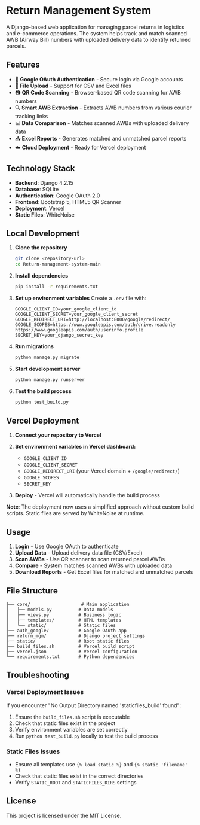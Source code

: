 # Return Management System

A Django-based web application for managing parcel returns in logistics and e-commerce operations. The system helps track and match scanned AWB (Airway Bill) numbers with uploaded delivery data to identify returned parcels.

## Features

- 🔐 **Google OAuth Authentication** - Secure login via Google accounts
- 📁 **File Upload** - Support for CSV and Excel files
- 📷 **QR Code Scanning** - Browser-based QR code scanning for AWB numbers
- 🔍 **Smart AWB Extraction** - Extracts AWB numbers from various courier tracking links
- 📊 **Data Comparison** - Matches scanned AWBs with uploaded delivery data
- 📥 **Excel Reports** - Generates matched and unmatched parcel reports
- ☁️ **Cloud Deployment** - Ready for Vercel deployment

## Technology Stack

- **Backend**: Django 4.2.15
- **Database**: SQLite
- **Authentication**: Google OAuth 2.0
- **Frontend**: Bootstrap 5, HTML5 QR Scanner
- **Deployment**: Vercel
- **Static Files**: WhiteNoise

## Local Development

1. **Clone the repository**
   ```bash
   git clone <repository-url>
   cd Return-management-system-main
   ```

2. **Install dependencies**
   ```bash
   pip install -r requirements.txt
   ```

3. **Set up environment variables**
   Create a `.env` file with:
   ```
   GOOGLE_CLIENT_ID=your_google_client_id
   GOOGLE_CLIENT_SECRET=your_google_client_secret
   GOOGLE_REDIRECT_URI=http://localhost:8000/google/redirect/
   GOOGLE_SCOPES=https://www.googleapis.com/auth/drive.readonly https://www.googleapis.com/auth/userinfo.profile
   SECRET_KEY=your_django_secret_key
   ```

4. **Run migrations**
   ```bash
   python manage.py migrate
   ```

5. **Start development server**
   ```bash
   python manage.py runserver
   ```

6. **Test the build process**
   ```bash
   python test_build.py
   ```

## Vercel Deployment

1. **Connect your repository to Vercel**

2. **Set environment variables in Vercel dashboard:**
   - `GOOGLE_CLIENT_ID`
   - `GOOGLE_CLIENT_SECRET`
   - `GOOGLE_REDIRECT_URI` (your Vercel domain + `/google/redirect/`)
   - `GOOGLE_SCOPES`
   - `SECRET_KEY`

3. **Deploy** - Vercel will automatically handle the build process

**Note**: The deployment now uses a simplified approach without custom build scripts. Static files are served by WhiteNoise at runtime.

## Usage

1. **Login** - Use Google OAuth to authenticate
2. **Upload Data** - Upload delivery data file (CSV/Excel)
3. **Scan AWBs** - Use QR scanner to scan returned parcel AWBs
4. **Compare** - System matches scanned AWBs with uploaded data
5. **Download Reports** - Get Excel files for matched and unmatched parcels

## File Structure

```
├── core/                   # Main application
│   ├── models.py          # Data models
│   ├── views.py           # Business logic
│   ├── templates/         # HTML templates
│   └── static/            # Static files
├── auth_google/           # Google OAuth app
├── return_mgm/            # Django project settings
├── static/                # Root static files
├── build_files.sh         # Vercel build script
├── vercel.json            # Vercel configuration
└── requirements.txt       # Python dependencies
```

## Troubleshooting

### Vercel Deployment Issues

If you encounter "No Output Directory named 'staticfiles_build' found":

1. Ensure the `build_files.sh` script is executable
2. Check that static files exist in the project
3. Verify environment variables are set correctly
4. Run `python test_build.py` locally to test the build process

### Static Files Issues

- Ensure all templates use `{% load static %}` and `{% static 'filename' %}`
- Check that static files exist in the correct directories
- Verify `STATIC_ROOT` and `STATICFILES_DIRS` settings

## License

This project is licensed under the MIT License.